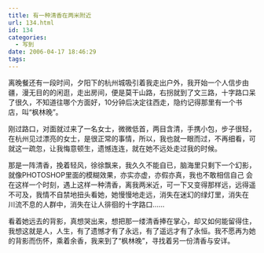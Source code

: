 ```yaml
---
title: 有一种清香在两米附近
url: 134.html
id: 134
categories:
  - 写到
date: 2006-04-17 18:46:29
tags:
---
```


离晚餐还有一段时间，夕阳下的杭州城吸引着我走出户外，我开始一个人信步由疆，漫无目的的闲逛，走出房间，便是莫干山路，右拐就到了文三路，十字路口呆了很久，不知道往哪个方面好，10分钟后决定往西走，隐约记得那里有一个书店，叫“枫林晚”。  
  
刚过路口，对面就过来了一名女士，微微低首，两目含清，手携小包，步子很轻，在杭州见过漂亮的女士，是很正常的事情，所以，我也就一眼而过，不再细看，可就这一疏忽，让我悔意顿生，遗憾连连，就在她不远处走过我的时候。  
  
那是一阵清香，挽着轻风，徐徐飘来，我久久不能自已，脑海里只剩下一个幻影，就像PHOTOSHOP里面的模糊效果，亦实亦虚，亦假亦真，我也不敢相信自己 会在这样一个时刻，遇上这样一种清香，离我两米近，可一下又变得那样远，远得遥不可及，我情不自禁地扭头看她，她慢慢地走远，消失在迷幻的绿灯里，消失在 川流不息的人群中，消失在让人徘徊的十字路口……  
  
看着她远去的背影，真想哭出来，想把那一缕清香捧在掌心，却又如何能留得住，我想这就是人，人生，有了遗憾才有了永远，有了遥远才有了永恒。我不愿再为她的背影而伤怀，乘着余香，我来到了“枫林晚”，寻找着另一份清香与安详。